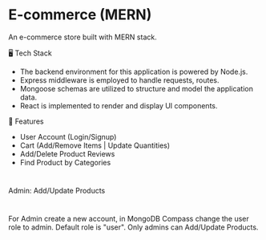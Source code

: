 # E-commerce (MERN) #

An e-commerce store built with MERN stack.

🖥️ Tech Stack
- The backend environment for this application is powered by Node.js.
- Express middleware is employed to handle requests, routes.
- Mongoose schemas are utilized to structure and model the application data.
- React is implemented to render and display UI components.

🚀 Features
- User Account (Login/Signup)
- Cart (Add/Remove Items | Update Quantities)
- Add/Delete Product Reviews
- Find Product by Categories

#
Admin: Add/Update Products
#
For Admin create a new account, in MongoDB Compass change the user role to admin. Default role is "user".
Only admins can Add/Update Products.

